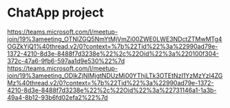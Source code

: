 # ChatApp project
 https://teams.microsoft.com/l/meetup-join/19%3ameeting_OTNlZGQ5NmYtMjVmZi00ZWE0LWE3NDctZTMwMTg4OGZkYjQ1%40thread.v2/0?context=%7b%22Tid%22%3a%22990ad79e-1372-4210-8d3e-8488f7d3238e%22%2c%22Oid%22%3a%220100f304-372c-47a6-9fb6-597aa1d9e530%22%7d
https://teams.microsoft.com/l/meetup-join/19%3ameeting_ODlkZjNlMjgtNDUzMi00YThjLTk3OTEtNzI1YzMzYzI4ZGMz%40thread.v2/0?context=%7b%22Tid%22%3a%22990ad79e-1372-4210-8d3e-8488f7d3238e%22%2c%22Oid%22%3a%22731146a1-1a3b-49a4-8b12-93b6fd02efa2%22%7d 

